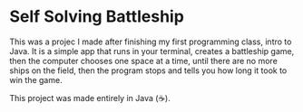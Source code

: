 # Self Solving Battleship

This was a projec I made after finishing my first programming class, intro to Java. It is a simple app that runs in your terminal, creates a  battleship game, then the computer chooses one space at a time, until there are no more ships on the field, then the program stops and tells you how long it took to win the game.

This project was made entirely in Java (:coffee:).